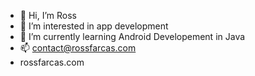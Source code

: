 - 👋 Hi, I’m Ross
- 👀 I’m interested in app development
- 🌱 I’m currently learning Android Developement in Java
- 📫 contact@rossfarcas.com
- rossfarcas.com

